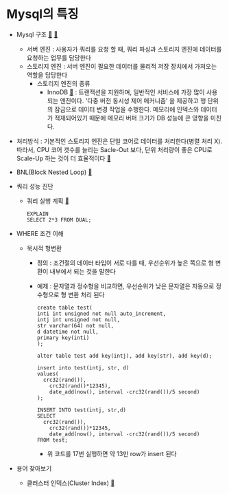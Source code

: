 # Mysql의 특징

* Mysql 구조 [&#128209;](http://asuraiv.blogspot.com/2017/07/mysql-storage-engine.html) [&#128209;](http://12bme.tistory.com/72)
  * 서버 엔진 : 사용자가 쿼리를 요청 할 때, 쿼리 파싱과 스토리지 엔진에 데이터를 요청하는 업무를 담당한다
  * 스토리지 엔진 : 서버 엔진이 필요한 데이터를 물리적 저장 장치에서 가져오는 역할을 담당한다
    * 스토리지 엔진의 종류
      * InnoDB [&#128209;](http://www.mysqlkorea.com/gnuboard4/bbs/board.php?bo_table=community_03&wr_id=1702) : 트랜잭션을 지원하며, 일반적인 서비스에 가장 많이 사용되는 엔진이다. '다중 버전 동시성 제어 메커니즘' 을 제공하고 행 단위의 잠금으로 데이터 변경 작업을 수행한다. 메모리에 인덱스와 데이터가 적재되어있기 때문에 메모리 버퍼 크기가 DB 성능에 큰 영향을 미친다.

* 처리방식 : 기본적인 스토리지 엔진은 단일 코어로 데이터를 처리한다(병렬 처리 X). 따라서, CPU 코어 갯수를 늘리는 Sacle-Out 보다, 단위 처리량이 좋은 CPU로 Scale-Up 하는 것이 더 효율적이다 [&#128209;](http://gywn.net/2011/12/mysql-three-features/)

* BNL(Block Nested Loop) [&#128209;](http://blog.naver.com/PostView.nhn?blogId=parkjy76&logNo=221069454499&categoryNo=14&parentCategoryNo=0&viewDate=&currentPage=1&postListTopCurrentPage=1&from=postView)

* 쿼리 성능 진단

  * 쿼리 실행 계획 [&#128209;](http://multifrontgarden.tistory.com/149)

    ~~~mysql
    EXPLAIN
    SELECT 2*3 FROM DUAL;
    ~~~

* WHERE 조건 이해

  * 묵시적 형변환

    * 정의 : 조건절의 데이터 타입이 서로 다를 때, 우선순위가 높은 쪽으로 형 변환이 내부에서 되는 것을 말한다

    * 예제 : 문자열과 정수형을 비교하면, 우선순위가 낮은 문자열은 자동으로 정수형으로 형 변환 처리 된다

      ~~~mysql
      create table test(
      inti int unsigned not null auto_increment,
      intj int unsigned not null,
      str varchar(64) not null,
      d datetime not null,
      primary key(inti)
      );
      
      alter table test add key(intj), add key(str), add key(d);
      
      insert into test(intj, str, d)
      values(
      	crc32(rand()),
          crc32(rand()*12345),
          date_add(now(), interval -crc32(rand())/5 second)
      );
      
      INSERT INTO test(intj, str,d)
      SELECT
      	crc32(rand()),
          crc32(rand())*12345,
          date_add(now(), interval -crc32(rand())/5 second)
      FROM test;
      ~~~

      * 위 코드를 17번 실행하면 약 13만 row가 insert 된다

* 용어 찾아보기

  * 클러스터 인덱스(Cluster Index)  [&#128209;](http://mee2ro.tistory.com/2)